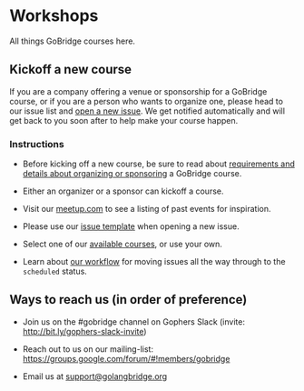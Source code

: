 # Workshops

All things GoBridge courses here.

## Kickoff a new course
If you are a company offering a venue or sponsorship for a GoBridge course, or if you are a person who wants to organize one, please head to our issue list and [open a new issue](https://github.com/gobridge/workshops/issues). We get notified automatically and will get back to you soon after to help make your course happen.

### Instructions
- Before kicking off a new course, be sure to read about [requirements and details about organizing or sponsoring](https://github.com/gobridge/organizing) a GoBridge course.

- Either an organizer or a sponsor can kickoff a course.

- Visit our [meetup.com](http://www.meetup.com/gobridge/) to see a listing of past events for inspiration.

- Please use our [issue template](issue_template.md) when opening a new issue.

- Select one of our [available courses](available_courses.md), or use your own.

- Learn about [our workflow](issue_workflow.md) for moving issues all the way through to the `scheduled` status.

## Ways to reach us (in order of preference)
- Join us on the #gobridge channel on Gophers Slack (invite: http://bit.ly/gophers-slack-invite)

- Reach out to us on our mailing-list: https://groups.google.com/forum/#!members/gobridge

- Email us at support@golangbridge.org

